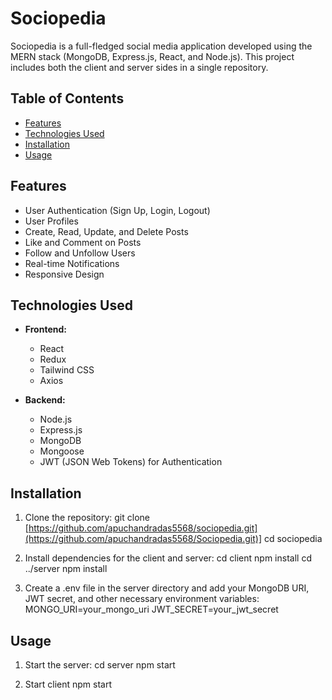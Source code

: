 # Sociopedia

Sociopedia is a full-fledged social media application developed using the MERN stack (MongoDB, Express.js, React, and Node.js). This project includes both the client and server sides in a single repository.

## Table of Contents

- [Features](#features)
- [Technologies Used](#technologies-used)
- [Installation](#installation)
- [Usage](#usage)


## Features

- User Authentication (Sign Up, Login, Logout)
- User Profiles
- Create, Read, Update, and Delete Posts
- Like and Comment on Posts
- Follow and Unfollow Users
- Real-time Notifications
- Responsive Design

## Technologies Used

- **Frontend:**
  - React
  - Redux
  - Tailwind CSS
  - Axios

- **Backend:**
  - Node.js
  - Express.js
  - MongoDB
  - Mongoose
  - JWT (JSON Web Tokens) for Authentication

## Installation

1. Clone the repository:
   git clone [https://github.com/apuchandradas5568/sociopedia.git](https://github.com/apuchandradas5568/Sociopedia.git)]
   cd sociopedia

2. Install dependencies for the client and server:
    cd client
    npm install
    cd ../server
    npm install

3. Create a .env file in the server directory and add your MongoDB URI, JWT secret, and other necessary environment variables:
   MONGO_URI=your_mongo_uri
   JWT_SECRET=your_jwt_secret


## Usage
1. Start the server:
   cd server
   npm start
   
3. Start client
   npm start

